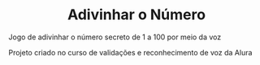 <h1 align="center">Adivinhar o Número</h1>

Jogo de adivinhar o número secreto de 1 a 100 por meio da voz

Projeto criado no curso de validações e reconhecimento de voz da Alura



